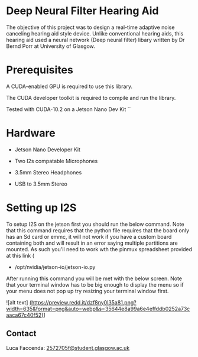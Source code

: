 # Deep Neural Filter Hearing Aid

 The objective of this project was to design a real-time adaptive noise canceling hearing aid style device. Unlike conventional hearing aids, this hearing aid used a neural network (Deep neural filter) libary written by Dr Bernd Porr at University of Glasgow. 
 
# Prerequisites

 A CUDA-enabled GPU is required to use this library.
 
 The CUDA developer toolkit is required to compile and run the library.

 Tested with CUDA-10.2 on a Jetson Nano Dev Kit
``
# Hardware 
- Jetson Nano Developer Kit

- Two I2s compatable Microphones

- 3.5mm Stereo Headphones

- USB to 3.5mm Stereo 

# Setting up I2S
To setup I2S on the jetson first you should run the below command. 
Note that this command requires that the python file requires that the board only has an Sd card or emmc, it will not work if you have a custom board containing both and will result in an error saying multiple partitions are mounted. As such you'll need to work wth the pinmux spreadsheet provided at this link ([
](https://developer.nvidia.com/embedded/downloads)

- /opt/nvidia/jetson-io/jetson-io.py

After running this command you will be met with the below screen. Note that your terminal window has to be big enough to display the menu so if your menu does not pop up try resizing your terminal window first.

![alt text] [(https://preview.redd.it/dzf8ny0l35a81.png?width=635&format=png&auto=webp&s=35644e8a99a6e4effddb0252a73caaca67c40f52)](https://preview.redd.it/dzf8ny0l35a81.png?width=635&format=png&auto=webp&s=35644e8a99a6e4effddb0252a73caaca67c40f52)]


 

## Contact
Luca Faccenda: 2572705f@student.glasgow.ac.uk
